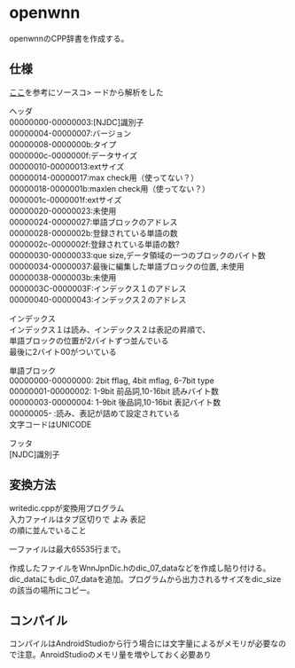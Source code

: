 # openwnn

openwnnのCPP辞書を作成する。

## 仕様
[ここ](https://sites.google.com/site/cobgroupsite/android/memo)を参考にソースコ>
ードから解析をした



ヘッダ      
00000000-00000003:[NJDC]識別子       
00000004-00000007:バージョン       
00000008-0000000b:タイプ       
0000000c-0000000f:データサイズ       
00000010-00000013:extサイズ       
00000014-00000017:max check用（使ってない？）       
00000018-0000001b:maxlen check用（使ってない？）       
0000001c-0000001f:extサイズ       
00000020-00000023:未使用　      
00000024-00000027:単語ブロックのアドレス      
00000028-0000002b:登録されている単語の数       
0000002c-0000002f:登録されている単語の数?      
00000030-00000033:que size,データ領域の一つのブロックのバイト数      
00000034-00000037:最後に編集した単語ブロックの位置, 未使用       
00000038-0000003b:未使用      
0000003C-0000003F:インデックス１のアドレス      
00000040-00000043:インデックス２のアドレス      
      
インデックス      
インデックス１は読み、インデックス２は表記の昇順で、      
単語ブロックの位置が2バイトずつ並んでいる      
最後に2バイト00がついている      
      
単語ブロック      
00000000-00000000: 2bit fflag, 4bit mflag, 6-7bit type      
00000001-00000002: 1-9bit 前品詞,10-16bit 読みバイト数      
00000003-00000004: 1-9bit 後品詞,10-16bit 表記バイト数      
00000005- :読み、表記が詰めて設定されている       
文字コードはUNICODE      
      
フッタ      
[NJDC]識別子      


## 変換方法

writedic.cppが変換用プログラム       
入力ファイルはタブ区切りで
よみ	表記       
の順に並んでいること      


一ファイルは最大65535行まで。       

作成したファイルをWnnJpnDic.hのdic_07_dataなどを作成し貼り付ける。      
dic_dataにもdic_07_dataを追加。プログラムから出力されるサイズをdic_sizeの該当の場所にコピー。





## コンパイル
コンパイルはAndroidStudioから行う場合には文字量によるがメモリが必要なので注意。AnroidStudioのメモリ量を増やしておく必要あり

